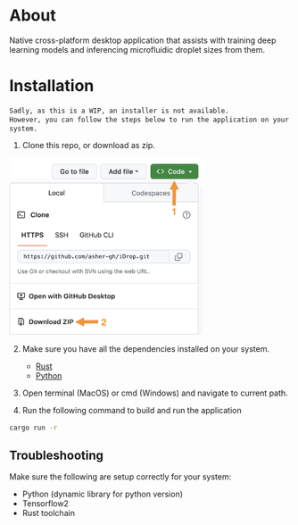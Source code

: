 # About

Native cross-platform desktop application that assists with training deep learning models
and inferencing microfluidic droplet sizes from them. 

# Installation

```
Sadly, as this is a WIP, an installer is not available. 
However, you can follow the steps below to run the application on your system.
```

1. Clone this repo, or download as zip.

<img src="assets/images/download_proj.jpg" width="350"/>

2. Make sure you have all the dependencies installed on your system.
   - [Rust](https://www.rust-lang.org/tools/install)
   - [Python](https://www.python.org/downloads/)

3. Open terminal (MacOS) or cmd (Windows) and navigate to current path.

4. Run the following command to build and run the application

```sh
cargo run -r
```

## Troubleshooting

Make sure the following are setup correctly for your system:

- Python (dynamic library for python version)
- Tensorflow2
- Rust toolchain
